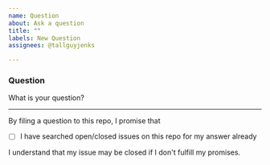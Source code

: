 ```yaml
---
name: Question
about: Ask a question
title: ""
labels: New Question
assignees: @tallguyjenks

---
```


### Question

What is your question?

<!--
Please keep the below portion in your issue. Your issue will be closed if any of the boxes is not checked (i.e., replace `[ ]` by `[x]`).
-->

---

By filing a question to this repo, I promise that

-   [ ] I have searched open/closed issues on this repo for my answer already

I understand that my issue may be closed if I don't fulfill my promises.
